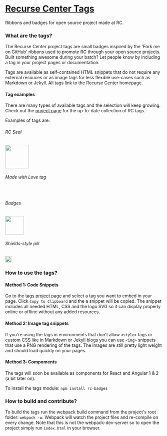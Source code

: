 # [Recurse Center Tags](http://swag.recurse.com)

Ribbons and badges for open source project made at RC.

### What are the tags?
The Recurse Center project tags are small badges inspired by the 'Fork me on GitHub' ribbons used to 
promote RC through your open source projects. Built something awesome during your batch? Let people know by including
a tag in your project pages or documentation.

Tags are available as self-contained HTML snippets that do not require any external resouces or as image tags for less flexible use-cases such as Markdown or Jekyll. All tags link to the Recurse Center homepage.

#### Tag examples

There are many types of available tags and the selection will keep growing. Check out the [project page](http://swag.recurse.com) for the up-to-date collection of RC tags.

Examples of tags are:
###### RC Seal
<a href='http://www.recurse.com' title='Made with love at the Recurse Center'><img src='https://cloud.githubusercontent.com/assets/2883345/11322975/9e575dce-910b-11e5-9f47-1fb1b530a4bd.png' height='75px'/></a>

###### *Made with Love* tag
<a href='http://www.recurse.com' title='Made with love at the Recurse Center'><img src='https://cloud.githubusercontent.com/assets/2883345/11322973/9e557144-910b-11e5-959a-8fdaaa4a88c5.png' height='14px'/></a>

###### Badges
<a href='http://www.recurse.com' title='Made with love at the Recurse Center'><img src='https://cloud.githubusercontent.com/assets/2883345/11322972/9e553260-910b-11e5-8de9-a5bf00c352ef.png' height='59px'/></a>

###### Shields-style pill
<a href='http://www.recurse.com' title='Made with love at the Recurse Center'><img src='https://cloud.githubusercontent.com/assets/2883345/11325206/336ea5f4-9150-11e5-9e90-d86ad31993d8.png' height='20px'/></a>



### How to use the tags?

#### Method 1: Code Snippets

Go to the [tags project page](http://swag.recurse.com) and select a tag you want to embed in your page. Click `Copy to Clipboard` and the a snippet will be copied. The snippet includes all needed HTML, CSS and the logo SVG so it can display properly online or offline without any added resources.

#### Method 2: Image tag snippets

If you're using the tags in environments that don't allow `<style>` tags or custom CSS like in Markdown or Jekyll blogs you can use `<img>` snippets that use a PNG rendering of the tags. The images are still pretty light weight and should load quickly on your pages.

#### Method 3: Compoments

The tags will soon be available as components for React and Angular 1 & 2 (a bit later on).

To install the tags module:
`npm install rc-badges`


### How to build and contribute?

To build the tags run the webpack build command from the project's root folder: `webpack -w`.
Webpack will watch the project files and re-compile on every change. Note that this is not the webpack-dev-server 
so to open the project simply run `index.html` in your browser.


<br/>
<div style='text-align:center; margin:auto;'>
<a href='http://www.recurse.com' title='Made with love at the Recurse Center'><img src='https://cloud.githubusercontent.com/assets/2883345/11322973/9e557144-910b-11e5-959a-8fdaaa4a88c5.png' height='14px'/></a>
</div>
